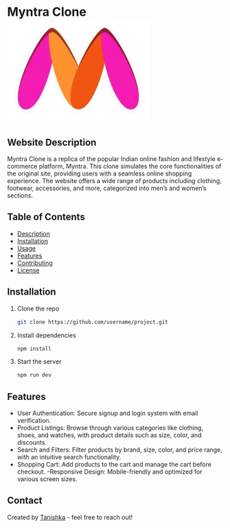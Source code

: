 # Myntra Clone <img src="./frontend/public/images/home/myntra.png"/>

## Website Description
Myntra Clone is a replica of the popular Indian online fashion and lifestyle e-commerce platform, Myntra. This clone simulates the core functionalities of the original site, providing users with a seamless online shopping experience. The website offers a wide range of products including clothing, footwear, accessories, and more, categorized into men’s and women’s sections.

## Table of Contents
- [Description](#description)
- [Installation](#installation)
- [Usage](#usage)
- [Features](#features)
- [Contributing](#contributing)
- [License](#license)

## Installation
1. Clone the repo
    ```bash
    git clone https://github.com/username/project.git
    ```
2. Install dependencies
    ```bash
    npm install
    ```
3. Start the server
    ```bash
    npm run dev
    ```

## Features
- User Authentication: Secure signup and login system with email verification.
- Product Listings: Browse through various categories like clothing, shoes, and watches, with product details such as size, color, and discounts.
- Search and Filters: Filter products by brand, size, color, and price range, with an intuitive search functionality.
- Shopping Cart: Add products to the cart and manage the cart before checkout.
-Responsive Design: Mobile-friendly and optimized for various screen sizes.

## Contact
Created by [Tanishka](https://github.com/tanishkasharmaaa/Myntra) - feel free to reach out!

